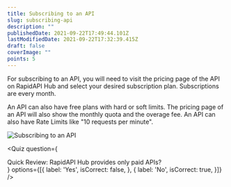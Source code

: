 ```yaml
---
title: Subscribing to an API
slug: subscribing-api
description: ""
publishedDate: 2021-09-22T17:49:44.101Z
lastModifiedDate: 2021-09-22T17:32:39.415Z
draft: false
coverImage: ""
points: 5
---
```


For subscribing to an API, you will need to visit the pricing page of the API on RapidAPI Hub and select your desired subscription plan. Subscriptions are every month.

An API can also have free plans with hard or soft limits. The pricing page of an API will also show the monthly quota and the overage fee. An API can also have Rate Limits like "10 requests per minute".

![Subscribing to an API](https://raw.githubusercontent.com/RapidAPI/DevRel-Stack-Data/improve/module-source/learn/courses/learn-rapidapi-hub-consumer/images/image3.png "Subscribing to an API")

<Quiz
question={
<div><span tw="font-semibold">Quick Review:</span> RapidAPI Hub provides only paid APIs?</div>
}
options={[{
label: 'Yes',
isCorrect: false,
}, {
label: 'No',
isCorrect: true,
}]}
/>
